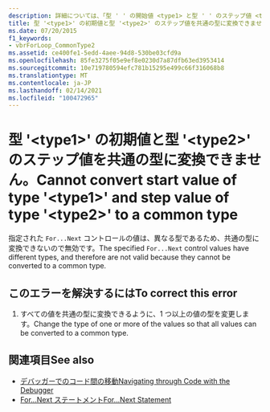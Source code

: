 ```yaml
---
description: 詳細については、「型 ' ' の開始値 <type1> と型 ' ' のステップ値 <type2> を共通の型に変換できません」を参照してください。
title: 型 '<type1>' の初期値と型 '<type2>' のステップ値を共通の型に変換できません。
ms.date: 07/20/2015
f1_keywords:
- vbrForLoop_CommonType2
ms.assetid: ce400fe1-5edd-4aee-94d8-530be03cfd9a
ms.openlocfilehash: 85fe3275f05e9ef8e0230d7a87dfb63ed3953414
ms.sourcegitcommit: 10e719780594efc781b15295e499c66f316068b8
ms.translationtype: MT
ms.contentlocale: ja-JP
ms.lasthandoff: 02/14/2021
ms.locfileid: "100472965"
---
```

# <a name="cannot-convert-start-value-of-type-type1-and-step-value-of-type-type2-to-a-common-type"></a><span data-ttu-id="6e59f-103">型 '\<type1>' の初期値と型 '\<type2>' のステップ値を共通の型に変換できません。</span><span class="sxs-lookup"><span data-stu-id="6e59f-103">Cannot convert start value of type '\<type1>' and step value of type '\<type2>' to a common type</span></span>

<span data-ttu-id="6e59f-104">指定された `For...Next` コントロールの値は、異なる型であるため、共通の型に変換できないので無効です。</span><span class="sxs-lookup"><span data-stu-id="6e59f-104">The specified `For...Next` control values have different types, and therefore are not valid because they cannot be converted to a common type.</span></span>  
  
## <a name="to-correct-this-error"></a><span data-ttu-id="6e59f-105">このエラーを解決するには</span><span class="sxs-lookup"><span data-stu-id="6e59f-105">To correct this error</span></span>  
  
1. <span data-ttu-id="6e59f-106">すべての値を共通の型に変換できるように、1 つ以上の値の型を変更します。</span><span class="sxs-lookup"><span data-stu-id="6e59f-106">Change the type of one or more of the values so that all values can be converted to a common type.</span></span>  
  
## <a name="see-also"></a><span data-ttu-id="6e59f-107">関連項目</span><span class="sxs-lookup"><span data-stu-id="6e59f-107">See also</span></span>

- [<span data-ttu-id="6e59f-108">デバッガーでのコード間の移動</span><span class="sxs-lookup"><span data-stu-id="6e59f-108">Navigating through Code with the Debugger</span></span>](/visualstudio/debugger/navigating-through-code-with-the-debugger)
- [<span data-ttu-id="6e59f-109">For...Next ステートメント</span><span class="sxs-lookup"><span data-stu-id="6e59f-109">For...Next Statement</span></span>](../language-reference/statements/for-next-statement.md)
